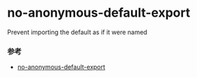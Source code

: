 # no-anonymous-default-export

Prevent importing the default as if it were named

### 参考

- [no-anonymous-default-export](https://github.com/evcohen/eslint-plugin-jsx-a11y/blob/master/docs/rules/no-anonymous-default-export)

